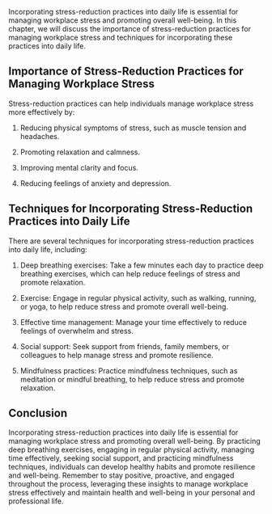 
Incorporating stress-reduction practices into daily life is essential for managing workplace stress and promoting overall well-being. In this chapter, we will discuss the importance of stress-reduction practices for managing workplace stress and techniques for incorporating these practices into daily life.

Importance of Stress-Reduction Practices for Managing Workplace Stress
----------------------------------------------------------------------

Stress-reduction practices can help individuals manage workplace stress more effectively by:

1. Reducing physical symptoms of stress, such as muscle tension and headaches.

2. Promoting relaxation and calmness.

3. Improving mental clarity and focus.

4. Reducing feelings of anxiety and depression.

Techniques for Incorporating Stress-Reduction Practices into Daily Life
-----------------------------------------------------------------------

There are several techniques for incorporating stress-reduction practices into daily life, including:

1. Deep breathing exercises: Take a few minutes each day to practice deep breathing exercises, which can help reduce feelings of stress and promote relaxation.

2. Exercise: Engage in regular physical activity, such as walking, running, or yoga, to help reduce stress and promote overall well-being.

3. Effective time management: Manage your time effectively to reduce feelings of overwhelm and stress.

4. Social support: Seek support from friends, family members, or colleagues to help manage stress and promote resilience.

5. Mindfulness practices: Practice mindfulness techniques, such as meditation or mindful breathing, to help reduce stress and promote relaxation.

Conclusion
----------

Incorporating stress-reduction practices into daily life is essential for managing workplace stress and promoting overall well-being. By practicing deep breathing exercises, engaging in regular physical activity, managing time effectively, seeking social support, and practicing mindfulness techniques, individuals can develop healthy habits and promote resilience and well-being. Remember to stay positive, proactive, and engaged throughout the process, leveraging these insights to manage workplace stress effectively and maintain health and well-being in your personal and professional life.
